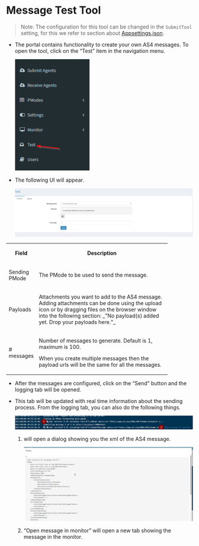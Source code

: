# Message Test Tool

> Note: The configuration for this tool can be changed in the `SubmitTool` setting, for this we refer to section about [Appsettings.json](../portal-configuration/page.md).

- The portal contains functionality to create your own AS4 messages. To open the tool, click on the “Test” item in the navigation menu.

    ![portal-test](images/portal-test.png)

- The following UI will appear.

    ![test-ui](images/test-ui.png)

<table class="wrapped relative-table confluenceTable" style="width: 86.4525%;">
    <colgroup>
        <col style="width: 13.6805%;">
        <col style="width: 86.3489%;">
    </colgroup>
    <tbody>
        <tr>
            <th class="confluenceTh">
                <p><strong>Field</strong></p>
            </th>
            <th class="confluenceTh">
                <p><strong>Description</strong></p>
            </th>
        </tr>
        <tr>
            <td class="confluenceTd">
                <p>Sending PMode</p>
            </td>
            <td class="confluenceTd">
                <p>The PMode to be used to send the message.</p>
            </td>
        </tr>
        <tr>
            <td class="confluenceTd">
                <p>Payloads</p>
            </td>
            <td class="confluenceTd">
                <div class="content-wrapper">
                    <p>Attachments you want to add to the AS4 message. Adding attachments can be done using the upload icon or by dragging files on the browser window into the following section: _"No payload(s) added yet. Drop your payloads here."_</p>  
                </div>
            </td>
        </tr>
        <tr>
            <td class="confluenceTd">
                <p># messages</p>
            </td>
            <td class="confluenceTd">
                <p>Number of messages to generate. Default is 1, maximum is 100.</p>
                <p>When you create multiple messages then the payload urls will be the same for all the messages.</p>
            </td>
        </tr>
    </tbody>
</table>
    
- After the messages are configured, click on the “Send” button and the logging tab will be opened.
- This tab will be updated with real time information about the sending process. From the logging tab, you can also do the following things.

    ![logs](images/logs.png)

    1. will open a dialog showing you the xml of the AS4 message.

        ![pmode-dialog](images/pmode-dialog.png)

    2. “Open message in monitor” will open a new tab showing the message in the monitor.

